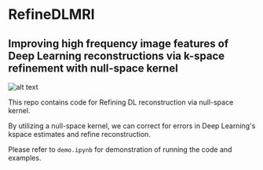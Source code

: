 # RefineDLMRI

## Improving high frequency image features of Deep Learning reconstructions via k-space refinement with null-space kernel

![alt text](https://https://github.com/KHRyu8985/RefineDLMRI/edit/main/Fig1_revised.png "Refining process (b)")


This repo contains code for Refining DL reconstruction via null-space kernel. 

By utilizing a null-space kernel, we can correct for errors in Deep Learning's kspace estimates and refine reconstruction. 

Please refer to `demo.ipynb` for demonstration of running the code and examples.
